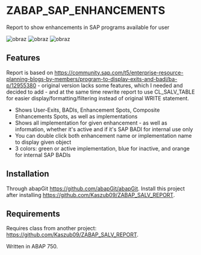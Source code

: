 # ZABAP_SAP_ENHANCEMENTS
Report to show enhancements in SAP programs available for user

![obraz](https://github.com/Kaszub09/ZABAP_SAP_ENHANCEMENTS/assets/34368953/fd3ca469-4272-4547-8520-4b26c5aac87d)
![obraz](https://github.com/Kaszub09/ZABAP_SAP_ENHANCEMENTS/assets/34368953/7ffd6504-3630-4262-aeed-94818412b071)
![obraz](https://github.com/Kaszub09/ZABAP_SAP_ENHANCEMENTS/assets/34368953/0b64df32-f944-486a-8ae9-5be6ba2efb0a)


## Features
Report is based on https://community.sap.com/t5/enterprise-resource-planning-blogs-by-members/program-to-display-exits-and-badi/ba-p/12955380 - original version lacks some features, which I needed and decided to add - and at the same time rewrite report to use CL_SALV_TABLE for easier display/formatting/filtering instead of original WRITE statement.

- Shows User-Exits, BADIs, Enhancement Spots, Composite Enhancements Spots, as well as implementations
- Shows all implementation for given enhancement - as well as information, whether it's active and if it's SAP BADI for internal use only
- You can double click both enhancement name or implementation name to display given object
- 3 colors: green or active implementation, blue for inactive, and orange for internal SAP BADIs

## Installation
Through abapGit https://github.com/abapGit/abapGit. Install this project after installing https://github.com/Kaszub09/ZABAP_SALV_REPORT.

## Requirements
Requires class from another project: https://github.com/Kaszub09/ZABAP_SALV_REPORT.

Written in ABAP 750.
